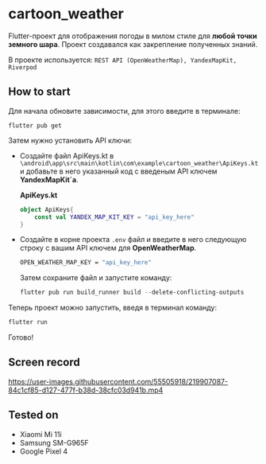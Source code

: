 # cartoon_weather

Flutter-проект для отображения погоды в милом стиле для **любой точки земного шара**. Проект создавался как закрепление полученных знаний.

В проекте используется: ```REST API (OpenWeatherMap), YandexMapKit, Riverpod``` 

## How to start
Для начала обновите зависимости, для этого введите в терминале:
```
flutter pub get
```

Затем нужно установить API ключи:
- Создайте файл ApiKeys.kt в ```\android\app\src\main\kotlin\com\example\cartoon_weather\ApiKeys.kt``` и добавьте в него указанный код с введеным API ключем **YandexMapKit`а**.

	**ApiKeys.kt**
	```kotlin
	object ApiKeys{
		const val YANDEX_MAP_KIT_KEY = "api_key_here"
	}
	```
- Создайте в корне проекта ```.env``` файл и введите в него следующую строку c вашим API ключем для **OpenWeatherMap**.
	```bash
	OPEN_WEATHER_MAP_KEY = "api_key_here"
	```
	Затем сохраните файл и запустите команду:
	```powershell
	flutter pub run build_runner build --delete-conflicting-outputs
	```
Теперь проект можно запустить, введя в терминал команду:

```powershell
flutter run
```

Готово!

## Screen record

https://user-images.githubusercontent.com/55505918/219907087-84c1cf85-d127-477f-b38d-38cfc03d941b.mp4

## Tested on
- Xiaomi Mi 11i
- Samsung SM-G965F
- Google Pixel 4
